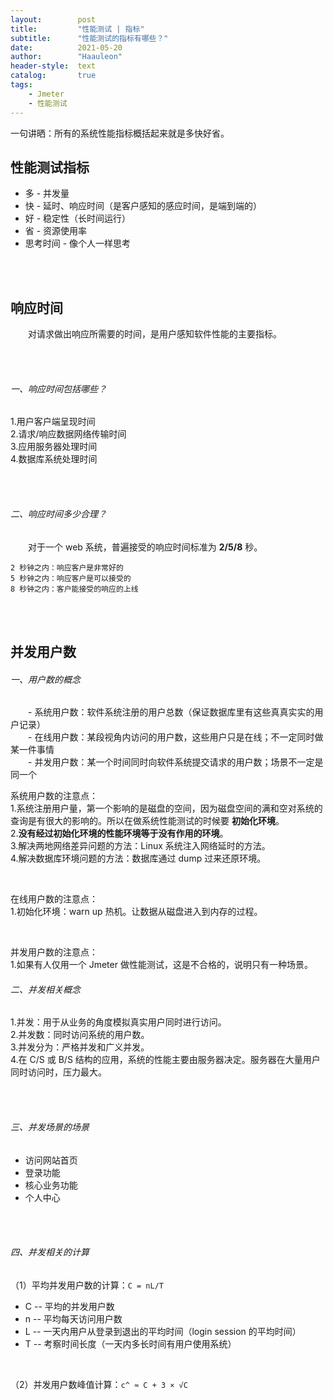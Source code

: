 ```yaml
---
layout:        post
title:         "性能测试 | 指标"
subtitle:      "性能测试的指标有哪些？"
date:          2021-05-20
author:        "Haauleon"
header-style:  text
catalog:       true
tags:
    - Jmeter
    - 性能测试
---
```


一句讲晒：所有的系统性能指标概括起来就是多快好省。             

## 性能测试指标     
* 多 - 并发量
* 快 - 延时、响应时间（是客户感知的感应时间，是端到端的）
* 好 - 稳定性（长时间运行）
* 省 - 资源使用率
* 思考时间 - 像个人一样思考

<br><br>

## 响应时间
&emsp;&emsp;对请求做出响应所需要的时间，是用户感知软件性能的主要指标。           

<br><br>

###### 一、响应时间包括哪些？        
1.用户客户端呈现时间        
2.请求/响应数据网络传输时间       
3.应用服务器处理时间        
4.数据库系统处理时间          

<br><br>


###### 二、响应时间多少合理？         
&emsp;&emsp;对于一个 web 系统，普遍接受的响应时间标准为 **2/5/8** 秒。             
```
2 秒钟之内：响应客户是非常好的
5 秒钟之内：响应客户是可以接受的 
8 秒钟之内：客户能接受的响应的上线
```

<br><br>

## 并发用户数
###### 一、用户数的概念                 
&emsp;&emsp;- 系统用户数：软件系统注册的用户总数（保证数据库里有这些真真实实的用户记录）            
&emsp;&emsp;- 在线用户数：某段视角内访问的用户数，这些用户只是在线；不一定同时做某一件事情          
&emsp;&emsp;- 并发用户数：某一个时间同时向软件系统提交请求的用户数；场景不一定是同一个           

系统用户数的注意点：     
1.系统注册用户量，第一个影响的是磁盘的空间，因为磁盘空间的满和空对系统的查询是有很大的影响的。所以在做系统性能测试的时候要 **初始化环境**。          
2.**没有经过初始化环境的性能环境等于没有作用的环境**。       
3.解决两地网络差异问题的方法：Linux 系统注入网络延时的方法。              
4.解决数据库环境问题的方法：数据库通过 dump 过来还原环境。                   

<br>

在线用户数的注意点：        
1.初始化环境：warn up 热机。让数据从磁盘进入到内存的过程。          

<br>

并发用户数的注意点：         
1.如果有人仅用一个 Jmeter 做性能测试，这是不合格的，说明只有一种场景。          

###### 二、并发相关概念
1.并发：用于从业务的角度模拟真实用户同时进行访问。        
2.并发数：同时访问系统的用户数。        
3.并发分为：严格并发和广义并发。          
4.在 C/S 或 B/S 结构的应用，系统的性能主要由服务器决定。服务器在大量用户同时访问时，压力最大。           

<br><br>

###### 三、并发场景的场景
* 访问网站首页
* 登录功能
* 核心业务功能
* 个人中心

<br><br>

###### 四、并发相关的计算
（1）平均并发用户数的计算：`C = nL/T`      
* C -- 平均的并发用户数
* n -- 平均每天访问用户数
* L -- 一天内用户从登录到退出的平均时间（login session 的平均时间）
* T -- 考察时间长度（一天内多长时间有用户使用系统）      

<br>

（2）并发用户数峰值计算：`c^ ≈ C + 3 × √C`      